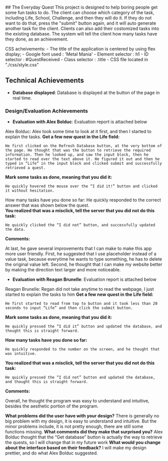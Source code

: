 ​​## The Everyday Quest
This project is designed to help boring people get some fun tasks to do. The client can choose which category of the task, including Life, School, Challenge, and then they will do it. If they do not want to do that, press the "submit" button again, and it will auto generate another task for the client. Clients can also add their costomized tasks into the existing database. The system will tell the client how many tasks have they done, as an achievement.

CSS acheivements:
    - The title of the application is centered by using flex display;
    - Google font used : 'Metal Mania'
    - Element selector : h1
    - ID selector : #QuestReceived
    - Class selector : .title
    - CSS file located in "./css/style.css"
## Technical Achievements
- **Database displayed**: Database is displayed at the button of the page in real time.

### Design/Evaluation Achievements
- **Evaluation with Alex Bolduc**: Evaluation report is attached below

Alex Bolduc:
Alex took some time to look at it first, and then I started to explain the tasks.
**Get a few new quest in the Life field:**

	He first clicked on the Refresh Database button, at the very bottom of the page. He thought that was the button to retrieve the required information. Then he looked up, and saw the input block, then he started to read over the text above it. He figured it out and then he typed in “Life” in the input block and clicked submit and successfully retrieved a quest.
**Mark some tasks as done, meaning that you did it:**

	He quickly hovered the mouse over the “I did it!” button and clicked it without hesitation.
How many tasks have you done so far:
He quickly responded to the correct answer that was shown below the quest.	
**You realized that was a misclick, tell the server that you did not do this task:**

	He quickly clicked the “I did not” button, and successfully updated the data.
**Comments:**

At last, he gave several improvements that I can make to make this app more user friendly.
First, he suggested that I use placeholder instead of a value task, because everytime he wants to type something, he has to delete the original value left.
Second, he thought that I can make my website better by making the direction text larger and more noticeable.

- **Evaluation with Reagan Brunelle**: Evaluation report is attached below

Reagan Brunelle:
Regan did not take anytime to read the webpage, I just started to explain the tasks to him
**Get a few new quest in the Life field:**

	He first started to read from top to button and it took less than 20 seconds to input “Life” and then click the submit button.
**Mark some tasks as done, meaning that you did it:**

	He quickly pressed the “I did it” button and updated the database, and thought this is straight forward.
**How many tasks have you done so far:**

	He quickly responded to the number on the screen, and he thought that was intuitive.
**You realized that was a misclick, tell the server that you did not do this task:**

	He quickly pressed the “I did not” button and updated the database, and thought this is straight forward.
**Comments:**

Overall, he thought the program was easy to understand and intuitive, besides the aesthetic portion of the program.

**What problems did the user have with your design?**
There is generally no big problem with my design, it is easy to understand and intuitive. But the minor problems include, it is not pretty enough, there are still some functions missing.
**What comments did they make that surprised you?**
Alex Bolduc thought that the “Get database” button is actually the way to retrieve the quests, so I will change that in my future work
**What would you change about the interface based on their feedback?**
I will make my design prettier, and do what Alex Bolduc suggested.
